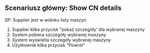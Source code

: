 ## Scenariusz główny: Show CN details

SP: Supplier jest w widoku listy maszyn

1. Supplier klika przycisk "pokaż szczegóły' dla wybranej maszyny
2. System pobiera szczegóły wybranej maszyny
3. System wyświetla szczegóły wybranej maszyny
4. Użytkownik klika przycisk "Powrót"